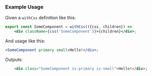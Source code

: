 ### Example Usage

Given a `withCss` definition like this:

```jsx static
export const SomeComponent = withCss(({css, children}) =>
    <div className={css('SomeComponent')}>{children}</div>;
```

And usage like this:

```jsx static
<SomeComponent primary small>Hello!</div>;
```

Outputs:

```html
    <div class="SomeComponent is-primary is-small">Hello!</div>;
```
